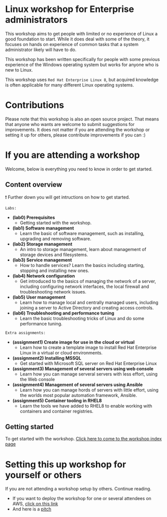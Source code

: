 # Linux workshop for Enterprise administrators

This workshop aims to get people with limited or no experience of Linux a good foundation to start. While it does deal with some of the theory, it focuses on hands on experience of common tasks that a system administrator likely will have to do. 

This workshop has been written specifically for people with some previous experience of the Windows operating system but works for anyone who is new to Linux.

This workshop uses ```Red Hat Enterprise Linux 8```, but acquired knowledge is often applicable for many different Linux operating systems.

# Contributions
Please note that this workshop is also an open source project. That means that anyone who wants are welcome to submit suggestions for improvements. It does not matter if you are attending the workshop or setting it up for others, please contribute improvements if you can :)

# If you are attending a workshop

Welcome, below is everything you need to know in order to get started.

## Content overview

:exclamation: Further down you will get intructions on how to get started.

```Labs:```
- **(lab0) Prerequisites**
    - Getting started with the workshop.
- **(lab1) Software management**
    - Learn the basic of software management, such as installing, upgrading and removing software.
- **(lab2) Storage management**
    - An intro to storage management, learn about management of storage devices and filesystems.
- **(lab3) Service management**
    - How to handle services? Learn the basics including starting, stopping and installing new ones.
- **(lab4) Network configuration**
    - Get introduced to the basics of managing the network of a server, including configuring network interfaces, the local firewall and troubleshooting network issues.
- **(lab5) User management**
    - Learn how to manage local and centrally managed users, including joining a server to Active Directory and creating access controls.
- **(lab6) Troubleshooting and performance tuning**
    - Learn the basic troubleshooting tricks of Linux and do some performance tuning.

```Extra assignments:```

- **(assignment1) Create image for use in the cloud or virtual**
    - Learn how to create a template image to install Red Hat Enterprise Linux in a virtual or cloud environments.
- **(assignment2) Installing MSSQL**
    - Get started with Microsoft SQL server on Red Hat Enterprise Linux
- **(assignment3) Management of several servers using web console**
    - Learn how you can manage serveral servers with less effort, using the Web console
- **(assignment4) Management of several servers using Ansible**
    - Learn how you can manage hords of servers with little effort, using the worlds most popular automation framework, Ansible.
- **(assignment5) Container tooling in RHEL8**
    - Learn the tools we have added to RHEL8 to enable working with containers and container registries.


## Getting started
To get started with the workshop. [Click here to come to the workshop index page](content/thews.md)

# Setting this up workshop for yourself or others

If you are not attending a workshop setup by others. Continue reading.

* If you want to deploy the workshop for one or several attendees on AWS, [click on this link](content/aws.md)
* And here is a [pitch](pitch.md)
